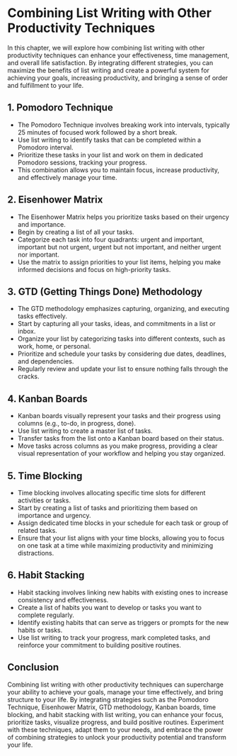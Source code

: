Combining List Writing with Other Productivity Techniques
====================================================================

In this chapter, we will explore how combining list writing with other productivity techniques can enhance your effectiveness, time management, and overall life satisfaction. By integrating different strategies, you can maximize the benefits of list writing and create a powerful system for achieving your goals, increasing productivity, and bringing a sense of order and fulfillment to your life.

**1. Pomodoro Technique**
-------------------------

* The Pomodoro Technique involves breaking work into intervals, typically 25 minutes of focused work followed by a short break.
* Use list writing to identify tasks that can be completed within a Pomodoro interval.
* Prioritize these tasks in your list and work on them in dedicated Pomodoro sessions, tracking your progress.
* This combination allows you to maintain focus, increase productivity, and effectively manage your time.

**2. Eisenhower Matrix**
------------------------

* The Eisenhower Matrix helps you prioritize tasks based on their urgency and importance.
* Begin by creating a list of all your tasks.
* Categorize each task into four quadrants: urgent and important, important but not urgent, urgent but not important, and neither urgent nor important.
* Use the matrix to assign priorities to your list items, helping you make informed decisions and focus on high-priority tasks.

**3. GTD (Getting Things Done) Methodology**
--------------------------------------------

* The GTD methodology emphasizes capturing, organizing, and executing tasks effectively.
* Start by capturing all your tasks, ideas, and commitments in a list or inbox.
* Organize your list by categorizing tasks into different contexts, such as work, home, or personal.
* Prioritize and schedule your tasks by considering due dates, deadlines, and dependencies.
* Regularly review and update your list to ensure nothing falls through the cracks.

**4. Kanban Boards**
--------------------

* Kanban boards visually represent your tasks and their progress using columns (e.g., to-do, in progress, done).
* Use list writing to create a master list of tasks.
* Transfer tasks from the list onto a Kanban board based on their status.
* Move tasks across columns as you make progress, providing a clear visual representation of your workflow and helping you stay organized.

**5. Time Blocking**
--------------------

* Time blocking involves allocating specific time slots for different activities or tasks.
* Start by creating a list of tasks and prioritizing them based on importance and urgency.
* Assign dedicated time blocks in your schedule for each task or group of related tasks.
* Ensure that your list aligns with your time blocks, allowing you to focus on one task at a time while maximizing productivity and minimizing distractions.

**6. Habit Stacking**
---------------------

* Habit stacking involves linking new habits with existing ones to increase consistency and effectiveness.
* Create a list of habits you want to develop or tasks you want to complete regularly.
* Identify existing habits that can serve as triggers or prompts for the new habits or tasks.
* Use list writing to track your progress, mark completed tasks, and reinforce your commitment to building positive routines.

**Conclusion**
--------------

Combining list writing with other productivity techniques can supercharge your ability to achieve your goals, manage your time effectively, and bring structure to your life. By integrating strategies such as the Pomodoro Technique, Eisenhower Matrix, GTD methodology, Kanban boards, time blocking, and habit stacking with list writing, you can enhance your focus, prioritize tasks, visualize progress, and build positive routines. Experiment with these techniques, adapt them to your needs, and embrace the power of combining strategies to unlock your productivity potential and transform your life.
